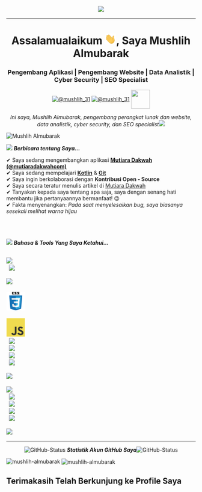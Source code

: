 <p align="center">
  <img src="https://github.com/thompsonemerson/thompsonemerson/raw/master/cover-thompson.png" height="200"/>
</p>
<hr>
<h1 align="center">Assalamualaikum <img src="https://raw.githubusercontent.com/ABSphreak/ABSphreak/master/gifs/Hi.gif" width="30px">, Saya Mushlih Almubarak</h1>
<h3 align="center">Pengembang Aplikasi | Pengembang Website | Data Analistik | Cyber Security | SEO Specialist</h3>
<p align="center">
<a href="https://www.instagram.com/mushlih_31" target="blank"><img align="center" src="https://www.instagram.com/static/images/ico/favicon-200.png/ab6eff595bb1.png" alt="@mushlih_31" height="50" width="50" /></a>
<a href="https://twitter.com/mushlih_31" target="blank"><img align="center" src="https://www.freepnglogos.com/uploads/twitter-logo-png/twitter-logo-vector-png-clipart-1.png" alt="@mushlih_31" height="50" width="50" /></a>
<a href = "mailto:mushlih2004@gmail.com"><img align="center" src="https://i.imgur.com/Zrtvtdc.png" height="50" width="50" /></a>
</p>
</p>



<p align="center">
  <em>
    Ini saya, Mushlih Almubarak, pengembang perangkat lunak dan website, data analistik,  cyber security, dan SEO specialist<img src="https://raw.githubusercontent.com/TheDudeThatCode/TheDudeThatCode/master/Assets/Developer.gif" width="30px">
  </em> 
</p>

<p align="left"> <img src="https://komarev.com/ghpvc/?username=mushlih-almubarak&label=Pengunjung%20Profil%20Saya&color=0e75b6&style=flat" alt="Mushlih Almubarak" /> </p>

<img src="https://media.giphy.com/media/ObNTw8Uzwy6KQ/giphy.gif" width="30px">&nbsp;***Berbicara tentang Saya...***

✔ Saya sedang mengembangkan aplikasi **[Mutiara Dakwah](https://mutiaradakwah.com/)** **[(@mutiaradakwahcom)](https://github.com/mutiaradakwahcom)**<br>
✔ Saya sedang mempelajari **[Kotlin](https://kotlinlang.org/)** & **[Git](https://git-scm.com/)**<br>
✔ Saya ingin berkolaborasi dengan **Kontribusi Open - Source**<br>
✔ Saya secara teratur menulis artikel di [Mutiara Dakwah](https://mutiaradakwah.com/)<br>
✔ Tanyakan kepada saya tentang apa saja, saya dengan senang hati membantu jika pertanyaannya bermanfaat! 😉<br>
✔ Fakta menyenangkan: *Pada saat menyelesaikan bug, saya biasanya sesekali melihat warna hijau*<br><br><br><br>
 

<img src="https://media.giphy.com/media/ObNTw8Uzwy6KQ/giphy.gif" width="30px">&nbsp;***Bahasa & Tools Yang Saya Ketahui...***
<p align="left">
  
  <code> <img height="50" src="https://raw.githubusercontent.com/uannabi/-/fb6275d5134eb27df390835d330e221c72a47ee4/resource/git.svg"> </code>
  <code> <img height="50" src="https://i.imgur.com/KGIjLbe.png"> </code>
  <code> <img height="50" src="https://raw.githubusercontent.com/uannabi/-/fb6275d5134eb27df390835d330e221c72a47ee4/resource/other/mysql-ar21.svg"> </code>
  <code> <img height="50" src="https://raw.githubusercontent.com/devicons/devicon/master/icons/css3/css3-original-wordmark.svg"> </code>
  <code> <img height="50" src="https://raw.githubusercontent.com/devicons/devicon/master/icons/javascript/javascript-original.svg"> </code>
  <code> <img height="50" src="https://i.imgur.com/nlSqPuc.png"> </code>
  <code> <img height="50" src="https://i.imgur.com/U0t4CV9.png"> </code>
  <code> <img height="50" src="https://i.imgur.com/mVWZ2l5.png"> </code>
  <code> <img height="50" src="https://i.imgur.com/27QKOmk.png"> </code>
  <code> <img height="50" src="https://www.mutaz.net/free-programs/prog-img/Sublime_text_logo.png"> </code>
  <code> <img height="50" src="https://upload.wikimedia.org/wikipedia/commons/thumb/9/9a/Visual_Studio_Code_1.35_icon.svg/1200px-Visual_Studio_Code_1.35_icon.svg.png"> </code>
  <code> <img height="50" src="https://i.imgur.com/GFYaOFC.png"> </code>
  <code> <img height="50" src="https://i.imgur.com/h2WtHMt.png"> </code>
  <code> <img height="50" src="https://i.imgur.com/qS5ki4S.png"> </code>
  <code> <img height="50" src="https://i.imgur.com/YKmC4Di.png"> </code>
</code>
  <code> <img height="50" src="https://pbs.twimg.com/profile_images/1206618215767584769/zl48EuhC.jpg"> </code>
  <hr>
  <p align="center">
 <img src="https://media.giphy.com/media/8UHRm5oY4k4FDxq5QG/giphy.gif" width="30px" alt="GitHub-Status"/>&nbsp;<i><b>Statistik Akun GitHub Saya</b></i><img src="https://media.giphy.com/media/8UHRm5oY4k4FDxq5QG/giphy.gif" width="30px" alt="GitHub-Status"/></p>
<p><img align="left" src="https://github-readme-stats.vercel.app/api/top-langs?username=mushlih-almubarak&show_icons=true&locale=id&layout=compact" alt="mushlih-almubarak" /></p>

<p>&nbsp;<img align="center" src="https://github-readme-stats.vercel.app/api?username=mushlih-almubarak&show_icons=true&locale=id" alt="mushlih-almubarak" width="410" /></p>

## Terimakasih Telah Berkunjung ke Profile Saya
